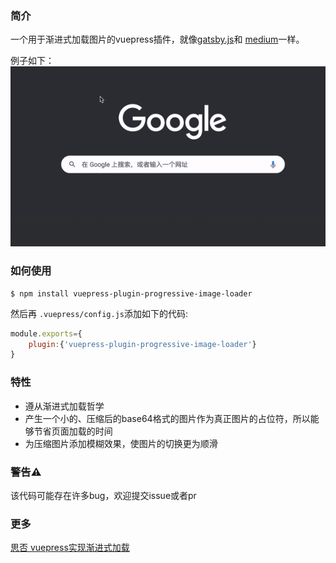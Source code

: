 ### 简介
一个用于渐进式加载图片的vuepress插件，就像[gatsby.js](https://www.gatsbyjs.com/)和 [medium](https://medium.com/)一样。

例子如下：
![a demo](./.images/screen-shot.gif)

### 如何使用
```shell
$ npm install vuepress-plugin-progressive-image-loader
```

然后再 `.vuepress/config.js`添加如下的代码:

```js
module.exports={
    plugin:{'vuepress-plugin-progressive-image-loader'}
}
```

### 特性
- 遵从渐进式加载哲学
- 产生一个小的、压缩后的base64格式的图片作为真正图片的占位符，所以能够节省页面加载的时间
- 为压缩图片添加模糊效果，使图片的切换更为顺滑

### 警告⚠️
该代码可能存在许多bug，欢迎提交issue或者pr

### 更多
[思否 vuepress实现渐进式加载](https://segmentfault.com/a/1190000040056541?_ea=134049527)